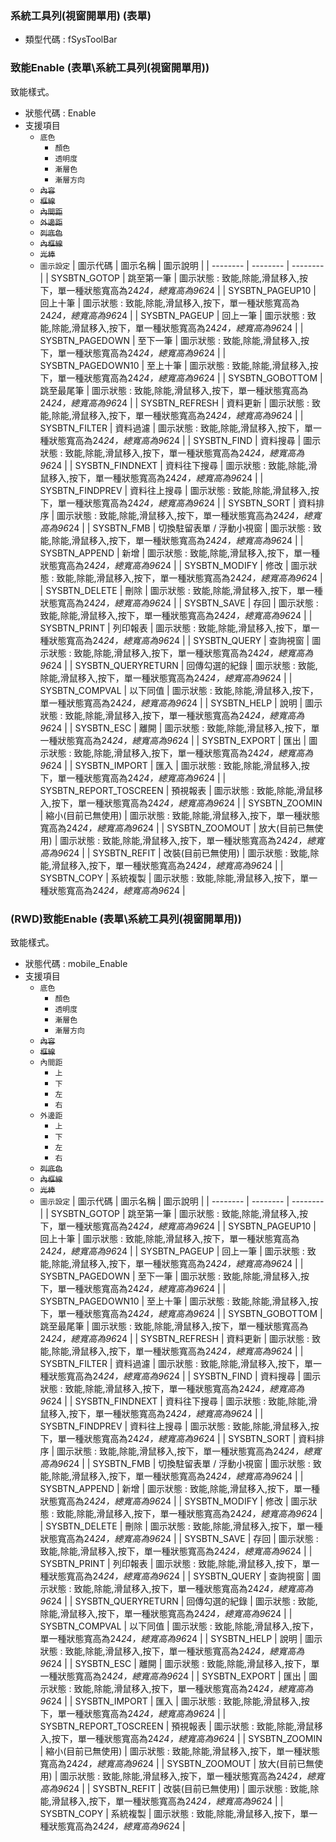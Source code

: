 ### <div id="fsystoolbar">系統工具列(視窗開單用) <path>(表單)</path></div>
* 類型代碼 : fSysToolBar

### <div id="fsystoolbar_enable">致能Enable <path>(表單\系統工具列(視窗開單用))</path></div>
致能樣式。

* 狀態代碼 : Enable
* 支援項目
	* `底色`
		* `顏色`
		* `透明度`
		* `漸層色`
		* `漸層方向`
	* ~~`內容`~~
	* ~~`框線`~~
	* ~~`內間距`~~
	* ~~`外邊距`~~
	* ~~`列底色`~~
	* ~~`內框線`~~
	* ~~`光棒`~~
	* `圖示設定`
	| 圖示代碼 | 圖示名稱 | 圖示說明 |
	| -------- | -------- | -------- |
	| SYSBTN_GOTOP | 跳至第一筆 | 圖示狀態 : 致能,除能,滑鼠移入,按下，單一種狀態寬高為24*24，總寬高為96*24 |
	| SYSBTN_PAGEUP10 | 回上十筆 | 圖示狀態 : 致能,除能,滑鼠移入,按下，單一種狀態寬高為24*24，總寬高為96*24 |
	| SYSBTN_PAGEUP | 回上一筆 | 圖示狀態 : 致能,除能,滑鼠移入,按下，單一種狀態寬高為24*24，總寬高為96*24 |
	| SYSBTN_PAGEDOWN | 至下一筆 | 圖示狀態 : 致能,除能,滑鼠移入,按下，單一種狀態寬高為24*24，總寬高為96*24 |
	| SYSBTN_PAGEDOWN10 | 至上十筆 | 圖示狀態 : 致能,除能,滑鼠移入,按下，單一種狀態寬高為24*24，總寬高為96*24 |
	| SYSBTN_GOBOTTOM | 跳至最尾筆 | 圖示狀態 : 致能,除能,滑鼠移入,按下，單一種狀態寬高為24*24，總寬高為96*24 |
	| SYSBTN_REFRESH | 資料更新 | 圖示狀態 : 致能,除能,滑鼠移入,按下，單一種狀態寬高為24*24，總寬高為96*24 |
	| SYSBTN_FILTER | 資料過濾 | 圖示狀態 : 致能,除能,滑鼠移入,按下，單一種狀態寬高為24*24，總寬高為96*24 |
	| SYSBTN_FIND | 資料搜尋 | 圖示狀態 : 致能,除能,滑鼠移入,按下，單一種狀態寬高為24*24，總寬高為96*24 |
	| SYSBTN_FINDNEXT | 資料往下搜尋 | 圖示狀態 : 致能,除能,滑鼠移入,按下，單一種狀態寬高為24*24，總寬高為96*24 |
	| SYSBTN_FINDPREV | 資料往上搜尋 | 圖示狀態 : 致能,除能,滑鼠移入,按下，單一種狀態寬高為24*24，總寬高為96*24 |
	| SYSBTN_SORT | 資料排序 | 圖示狀態 : 致能,除能,滑鼠移入,按下，單一種狀態寬高為24*24，總寬高為96*24 |
	| SYSBTN_FMB | 切換駐留表單 / 浮動小視窗 | 圖示狀態 : 致能,除能,滑鼠移入,按下，單一種狀態寬高為24*24，總寬高為96*24 |
	| SYSBTN_APPEND | 新增 | 圖示狀態 : 致能,除能,滑鼠移入,按下，單一種狀態寬高為24*24，總寬高為96*24 |
	| SYSBTN_MODIFY | 修改 | 圖示狀態 : 致能,除能,滑鼠移入,按下，單一種狀態寬高為24*24，總寬高為96*24 |
	| SYSBTN_DELETE | 刪除 | 圖示狀態 : 致能,除能,滑鼠移入,按下，單一種狀態寬高為24*24，總寬高為96*24 |
	| SYSBTN_SAVE | 存回 | 圖示狀態 : 致能,除能,滑鼠移入,按下，單一種狀態寬高為24*24，總寬高為96*24 |
	| SYSBTN_PRINT | 列印報表 | 圖示狀態 : 致能,除能,滑鼠移入,按下，單一種狀態寬高為24*24，總寬高為96*24 |
	| SYSBTN_QUERY | 查詢視窗 | 圖示狀態 : 致能,除能,滑鼠移入,按下，單一種狀態寬高為24*24，總寬高為96*24 |
	| SYSBTN_QUERYRETURN | 回傳勾選的紀錄 | 圖示狀態 : 致能,除能,滑鼠移入,按下，單一種狀態寬高為24*24，總寬高為96*24 |
	| SYSBTN_COMPVAL | 以下同值 | 圖示狀態 : 致能,除能,滑鼠移入,按下，單一種狀態寬高為24*24，總寬高為96*24 |
	| SYSBTN_HELP | 說明 | 圖示狀態 : 致能,除能,滑鼠移入,按下，單一種狀態寬高為24*24，總寬高為96*24 |
	| SYSBTN_ESC | 離開 | 圖示狀態 : 致能,除能,滑鼠移入,按下，單一種狀態寬高為24*24，總寬高為96*24 |
	| SYSBTN_EXPORT | 匯出 | 圖示狀態 : 致能,除能,滑鼠移入,按下，單一種狀態寬高為24*24，總寬高為96*24 |
	| SYSBTN_IMPORT | 匯入 | 圖示狀態 : 致能,除能,滑鼠移入,按下，單一種狀態寬高為24*24，總寬高為96*24 |
	| SYSBTN_REPORT_TOSCREEN | 預視報表 | 圖示狀態 : 致能,除能,滑鼠移入,按下，單一種狀態寬高為24*24，總寬高為96*24 |
	| SYSBTN_ZOOMIN | 縮小(目前已無使用) | 圖示狀態 : 致能,除能,滑鼠移入,按下，單一種狀態寬高為24*24，總寬高為96*24 |
	| SYSBTN_ZOOMOUT | 放大(目前已無使用) | 圖示狀態 : 致能,除能,滑鼠移入,按下，單一種狀態寬高為24*24，總寬高為96*24 |
	| SYSBTN_REFIT | 改裝(目前已無使用) | 圖示狀態 : 致能,除能,滑鼠移入,按下，單一種狀態寬高為24*24，總寬高為96*24 |
	| SYSBTN_COPY | 系統複製 | 圖示狀態 : 致能,除能,滑鼠移入,按下，單一種狀態寬高為24*24，總寬高為96*24 |

### <div id="fsystoolbar_mobile_enable">(RWD)致能Enable <path>(表單\系統工具列(視窗開單用))</path></div>
致能樣式。

* 狀態代碼 : mobile_Enable
* 支援項目
	* `底色`
		* `顏色`
		* `透明度`
		* `漸層色`
		* `漸層方向`
	* ~~`內容`~~
	* ~~`框線`~~
	* `內間距`
		* `上`
		* `下`
		* `左`
		* `右`
	* `外邊距`
		* `上`
		* `下`
		* `左`
		* `右`
	* ~~`列底色`~~
	* ~~`內框線`~~
	* ~~`光棒`~~
	* `圖示設定`
	| 圖示代碼 | 圖示名稱 | 圖示說明 |
	| -------- | -------- | -------- |
	| SYSBTN_GOTOP | 跳至第一筆 | 圖示狀態 : 致能,除能,滑鼠移入,按下，單一種狀態寬高為24*24，總寬高為96*24 |
	| SYSBTN_PAGEUP10 | 回上十筆 | 圖示狀態 : 致能,除能,滑鼠移入,按下，單一種狀態寬高為24*24，總寬高為96*24 |
	| SYSBTN_PAGEUP | 回上一筆 | 圖示狀態 : 致能,除能,滑鼠移入,按下，單一種狀態寬高為24*24，總寬高為96*24 |
	| SYSBTN_PAGEDOWN | 至下一筆 | 圖示狀態 : 致能,除能,滑鼠移入,按下，單一種狀態寬高為24*24，總寬高為96*24 |
	| SYSBTN_PAGEDOWN10 | 至上十筆 | 圖示狀態 : 致能,除能,滑鼠移入,按下，單一種狀態寬高為24*24，總寬高為96*24 |
	| SYSBTN_GOBOTTOM | 跳至最尾筆 | 圖示狀態 : 致能,除能,滑鼠移入,按下，單一種狀態寬高為24*24，總寬高為96*24 |
	| SYSBTN_REFRESH | 資料更新 | 圖示狀態 : 致能,除能,滑鼠移入,按下，單一種狀態寬高為24*24，總寬高為96*24 |
	| SYSBTN_FILTER | 資料過濾 | 圖示狀態 : 致能,除能,滑鼠移入,按下，單一種狀態寬高為24*24，總寬高為96*24 |
	| SYSBTN_FIND | 資料搜尋 | 圖示狀態 : 致能,除能,滑鼠移入,按下，單一種狀態寬高為24*24，總寬高為96*24 |
	| SYSBTN_FINDNEXT | 資料往下搜尋 | 圖示狀態 : 致能,除能,滑鼠移入,按下，單一種狀態寬高為24*24，總寬高為96*24 |
	| SYSBTN_FINDPREV | 資料往上搜尋 | 圖示狀態 : 致能,除能,滑鼠移入,按下，單一種狀態寬高為24*24，總寬高為96*24 |
	| SYSBTN_SORT | 資料排序 | 圖示狀態 : 致能,除能,滑鼠移入,按下，單一種狀態寬高為24*24，總寬高為96*24 |
	| SYSBTN_FMB | 切換駐留表單 / 浮動小視窗 | 圖示狀態 : 致能,除能,滑鼠移入,按下，單一種狀態寬高為24*24，總寬高為96*24 |
	| SYSBTN_APPEND | 新增 | 圖示狀態 : 致能,除能,滑鼠移入,按下，單一種狀態寬高為24*24，總寬高為96*24 |
	| SYSBTN_MODIFY | 修改 | 圖示狀態 : 致能,除能,滑鼠移入,按下，單一種狀態寬高為24*24，總寬高為96*24 |
	| SYSBTN_DELETE | 刪除 | 圖示狀態 : 致能,除能,滑鼠移入,按下，單一種狀態寬高為24*24，總寬高為96*24 |
	| SYSBTN_SAVE | 存回 | 圖示狀態 : 致能,除能,滑鼠移入,按下，單一種狀態寬高為24*24，總寬高為96*24 |
	| SYSBTN_PRINT | 列印報表 | 圖示狀態 : 致能,除能,滑鼠移入,按下，單一種狀態寬高為24*24，總寬高為96*24 |
	| SYSBTN_QUERY | 查詢視窗 | 圖示狀態 : 致能,除能,滑鼠移入,按下，單一種狀態寬高為24*24，總寬高為96*24 |
	| SYSBTN_QUERYRETURN | 回傳勾選的紀錄 | 圖示狀態 : 致能,除能,滑鼠移入,按下，單一種狀態寬高為24*24，總寬高為96*24 |
	| SYSBTN_COMPVAL | 以下同值 | 圖示狀態 : 致能,除能,滑鼠移入,按下，單一種狀態寬高為24*24，總寬高為96*24 |
	| SYSBTN_HELP | 說明 | 圖示狀態 : 致能,除能,滑鼠移入,按下，單一種狀態寬高為24*24，總寬高為96*24 |
	| SYSBTN_ESC | 離開 | 圖示狀態 : 致能,除能,滑鼠移入,按下，單一種狀態寬高為24*24，總寬高為96*24 |
	| SYSBTN_EXPORT | 匯出 | 圖示狀態 : 致能,除能,滑鼠移入,按下，單一種狀態寬高為24*24，總寬高為96*24 |
	| SYSBTN_IMPORT | 匯入 | 圖示狀態 : 致能,除能,滑鼠移入,按下，單一種狀態寬高為24*24，總寬高為96*24 |
	| SYSBTN_REPORT_TOSCREEN | 預視報表 | 圖示狀態 : 致能,除能,滑鼠移入,按下，單一種狀態寬高為24*24，總寬高為96*24 |
	| SYSBTN_ZOOMIN | 縮小(目前已無使用) | 圖示狀態 : 致能,除能,滑鼠移入,按下，單一種狀態寬高為24*24，總寬高為96*24 |
	| SYSBTN_ZOOMOUT | 放大(目前已無使用) | 圖示狀態 : 致能,除能,滑鼠移入,按下，單一種狀態寬高為24*24，總寬高為96*24 |
	| SYSBTN_REFIT | 改裝(目前已無使用) | 圖示狀態 : 致能,除能,滑鼠移入,按下，單一種狀態寬高為24*24，總寬高為96*24 |
	| SYSBTN_COPY | 系統複製 | 圖示狀態 : 致能,除能,滑鼠移入,按下，單一種狀態寬高為24*24，總寬高為96*24 |

